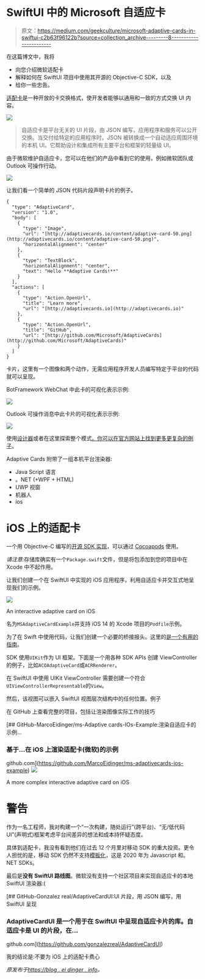 # SwiftUI 中的 Microsoft 自适应卡

> 原文：<https://medium.com/geekculture/microsoft-adaptive-cards-in-swiftui-c2b63f96122b?source=collection_archive---------8----------------------->

在这篇博文中，我将

*   向您介绍微软适配卡
*   解释如何在 SwiftUI 项目中使用其开源的 Objective-C SDK，以及
*   给你一些忠告。

[适配卡](https://adaptivecards.io/)是一种开放的卡交换格式，使开发者能够以通用和一致的方式交换 UI 内容。

![](img/69fec454eff16921fc1a02c5dfc2f2c1.png)

> 自适应卡是平台无关的 UI 片段，由 JSON 编写，应用程序和服务可以公开交换。当交付给特定的应用程序时，JSON 被转换成一个自动适应周围环境的本机 UI。它帮助设计和集成所有主要平台和框架的轻量级 UI。

由于微软维护自适应卡，您可以在他们的产品中看到它的使用，例如微软团队或 Outlook 可操作行动。

![](img/59e196bdbb1ec0e2e0cddbad9d7c2c43.png)

让我们看一个简单的 JSON 代码片段声明卡片的例子。

```
{
  "type": "AdaptiveCard",
  "version": "1.0",
  "body": [
    {
      "type": "Image",
      "url": "[http://adaptivecards.io/content/adaptive-card-50.png](http://adaptivecards.io/content/adaptive-card-50.png)",
      "horizontalAlignment": "center"
    },
    {
      "type": "TextBlock",
      "horizontalAlignment": "center",
      "text": "Hello **Adaptive Cards!**"
    }
  ],
  "actions": [
    {
      "type": "Action.OpenUrl",
      "title": "Learn more",
      "url": "[http://adaptivecards.io](http://adaptivecards.io)"
    },
    {
      "type": "Action.OpenUrl",
      "title": "GitHub",
      "url": "[http://github.com/Microsoft/AdaptiveCards](http://github.com/Microsoft/AdaptiveCards)"
    }
  ]
}
```

卡片，这里有一个图像和两个动作，无需应用程序开发人员编写特定于平台的代码就可以呈现。

BotFramework WebChat 中此卡的可视化表示示例:

![](img/ebe3a2ad10e6d01fbe4d5ff33381fc18.png)

Outlook 可操作消息中此卡片的可视化表示示例:

![](img/8008c9b6cc445d272c716d1284928d85.png)

使用[设计器](https://adaptivecards.io/designer/)或者在这里探索整个模式[。你可以在官方网站上找到](https://adaptivecards.io/explorer)[更多更复杂的例子](https://adaptivecards.io/samples/)。

Adaptive Cards 附带了一组本机平台渲染器:

*   Java Script 语言
*   。NET (+WPF + HTML)
*   UWP 视窗
*   机器人
*   ios

# iOS 上的适配卡

一个用 Objective-C 编写的[开源 SDK 实现](https://github.com/Microsoft/AdaptiveCards/tree/main/source/ios)，可以通过 [Cocoapods](https://cocoapods.org/about) 使用。

*请注意*:存储库确实有一个`Package.swift`文件，但是将包添加到您的项目中在 Xcode 中不起作用。

让我们创建一个在 SwiftUI 中实现的 iOS 应用程序，利用自适应卡并交互式地呈现我们的示例。

![](img/0c59c9b98a502b2e92dbfa26641d19b8.png)

An interactive adaptive card on iOS

名为`MSAdaptiveCardExample`并支持 iOS 14 的 Xcode 项目的`Podfile`示例。

为了在 Swift 中使用代码，让我们创建一个必要的桥接报头。这里的[是一个有用的指南](https://mycodetips.com/ios/manually-adding-swift-bridging-header-1290.html)。

SDK 使用`UIKit`作为 UI 框架。下面是一个用各种 SDK APIs 创建 ViewController 的例子，比如`ACOAdaptiveCard`或`ACRRenderer`。

在 SwiftUI 中使用 UIKit ViewController 需要创建一个符合`UIViewControllerRepresentable`的`View`。

然后，该视图可以嵌入 SwiftUI 视图层次结构中的任何位置。例子

在 GitHub 上查看完整的项目，包括让渲染图像实际工作的技巧

[](https://github.com/MarcoEidinger/ms-adaptivecards-ios-example) [## GitHub-MarcoEidinger/ms-Adaptive cards-IOs-Example:渲染自适应卡的示例…

### 基于…在 iOS 上渲染适配卡(微软)的示例

github.com](https://github.com/MarcoEidinger/ms-adaptivecards-ios-example) ![](img/a42259014c083193d1cef4b9f5294d6d.png)

A more complex interactive adaptive card on iOS

# 警告

作为一名工程师，我对构建一个“一次构建，随处运行”(跨平台)、“无/低代码 UI”(声明式)框架考虑平台间差异的想法和成本持怀疑态度。

具体到适配卡，我没有看到他们在过去 12 个月里对移动 SDK 的重大投资。更令人担忧的是，移动 SDK 仍然不支持[模板化](https://docs.microsoft.com/en-us/adaptive-cards/templating/)，这是 2020 年为 Javascript 和。NET SDKs。

最后是**没有 SwiftUI 路线图**。微软没有支持一个社区项目来实现自适应卡的本地 SwiftUI 渲染器:(

[](https://github.com/gonzalezreal/AdaptiveCardUI) [## GitHub-Gonzalez real/AdaptiveCardUI:UI 片段，用 JSON 编写，用 SwiftUI 呈现

### AdaptiveCardUI 是一个用于在 SwiftUI 中呈现自适应卡片的库。自适应卡是 UI 的片段，在…

github.com](https://github.com/gonzalezreal/AdaptiveCardUI) 

我的结论是:不要为 iOS 上的适配卡费心

*原发布于*[*https://blog . ei dinger . info*](https://blog.eidinger.info/microsoft-adaptive-cards-in-swiftui)*。*